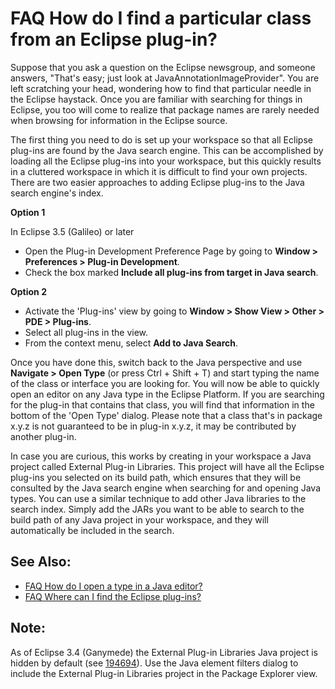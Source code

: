 

FAQ How do I find a particular class from an Eclipse plug-in?
=============================================================

Suppose that you ask a question on the Eclipse newsgroup, and someone answers, "That's easy; just look at JavaAnnotationImageProvider". You are left scratching your head, wondering how to find that particular needle in the Eclipse haystack. Once you are familiar with searching for things in Eclipse, you too will come to realize that package names are rarely needed when browsing for information in the Eclipse source.

The first thing you need to do is set up your workspace so that all Eclipse plug-ins are found by the Java search engine. This can be accomplished by loading all the Eclipse plug-ins into your workspace, but this quickly results in a cluttered workspace in which it is difficult to find your own projects. There are two easier approaches to adding Eclipse plug-ins to the Java search engine's index.

**Option 1**

In Eclipse 3.5 (Galileo) or later

*   Open the Plug-in Development Preference Page by going to **Window > Preferences > Plug-in Development**.
*   Check the box marked **Include all plug-ins from target in Java search**.

**Option 2**

*   Activate the 'Plug-ins' view by going to **Window > Show View > Other > PDE > Plug-ins**.
*   Select all plug-ins in the view.
*   From the context menu, select **Add to Java Search**.

Once you have done this, switch back to the Java perspective and use **Navigate > Open Type** (or press Ctrl + Shift + T) and start typing the name of the class or interface you are looking for. You will now be able to quickly open an editor on any Java type in the Eclipse Platform. If you are searching for the plug-in that contains that class, you will find that information in the bottom of the 'Open Type' dialog. Please note that a class that's in package x.y.z is not guaranteed to be in plug-in x.y.z, it may be contributed by another plug-in.

In case you are curious, this works by creating in your workspace a Java project called External Plug-in Libraries. This project will have all the Eclipse plug-ins you selected on its build path, which ensures that they will be consulted by the Java search engine when searching for and opening Java types. You can use a similar technique to add other Java libraries to the search index. Simply add the JARs you want to be able to search to the build path of any Java project in your workspace, and they will automatically be included in the search.

See Also:
---------

*   [FAQ How do I open a type in a Java editor?](./FAQ_How_do_I_open_a_type_in_a_Java_editor.md "FAQ How do I open a type in a Java editor?")
*   [FAQ Where can I find the Eclipse plug-ins?](./FAQ_Where_can_I_find_the_Eclipse_plug-ins.md "FAQ Where can I find the Eclipse plug-ins?")

Note:
-----

As of Eclipse 3.4 (Ganymede) the External Plug-in Libraries Java project is hidden by default (see [194694](https://bugs.eclipse.org/bugs/show_bug.cgi?id=194694)). Use the Java element filters dialog to include the External Plug-in Libraries project in the Package Explorer view.


